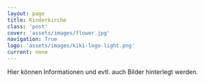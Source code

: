 ```yaml
---
layout: page
title: Kinderkirche
class: 'post'
cover: 'assets/images/flower.jpg'
navigation: True
logo: 'assets/images/kiki-logo-light.png'
current: none
---
```


Hier k&ouml;nnen Informationen und evtl. auch Bilder hinterlegt werden.